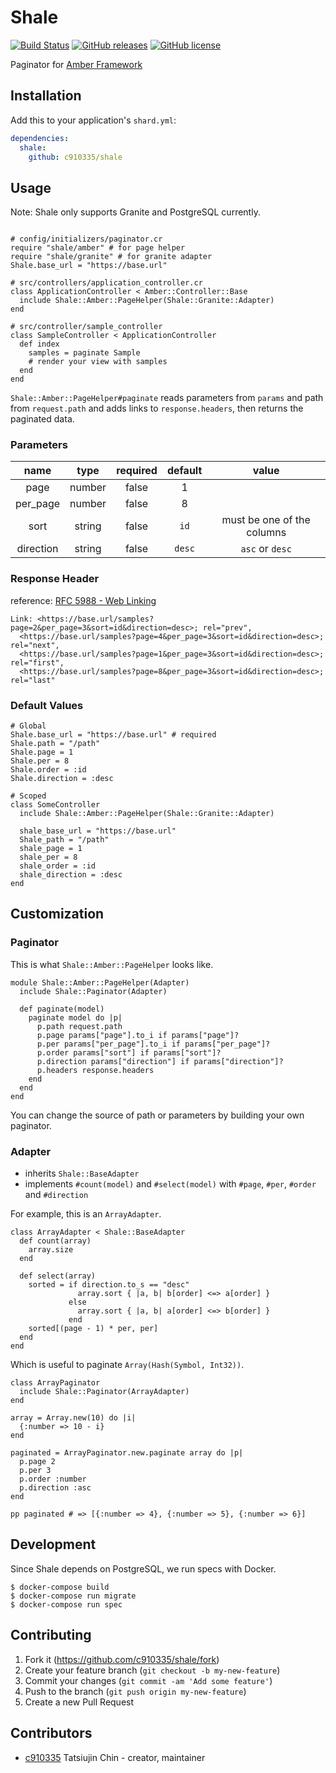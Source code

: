 # Shale

[![Build Status](https://travis-ci.com/c910335/shale.svg?branch=master)](https://travis-ci.com/c910335/shale)
[![GitHub releases](https://img.shields.io/github/release/c910335/shale.svg)](https://github.com/c910335/shale/releases)
[![GitHub license](https://img.shields.io/github/license/c910335/shale.svg)](https://github.com/c910335/shale/blob/master/LICENSE)

Paginator for [Amber Framework](https://github.com/amberframework/amber)

## Installation

Add this to your application's `shard.yml`:

```yaml
dependencies:
  shale:
    github: c910335/shale
```

## Usage

Note: Shale only supports Granite and PostgreSQL currently.

```crystal

# config/initializers/paginator.cr
require "shale/amber" # for page helper
require "shale/granite" # for granite adapter
Shale.base_url = "https://base.url"

# src/controllers/application_controller.cr
class ApplicationController < Amber::Controller::Base
  include Shale::Amber::PageHelper(Shale::Granite::Adapter)
end

# src/controller/sample_controller
class SampleController < ApplicationController
  def index
    samples = paginate Sample
    # render your view with samples
  end
end
```

`Shale::Amber::PageHelper#paginate` reads parameters from `params` and path from `request.path` and adds links to `response.headers`, then returns the paginated data.

### Parameters

| name | type | required | default | value |
|:-:|:-:|:-:|:-:|:-:|
| page | number | false | 1 |
| per_page | number | false | 8 |
| sort | string | false | `id` | must be one of the columns |
| direction | string | false | `desc` | `asc` or `desc` |

### Response Header

reference: [RFC 5988 - Web Linking](https://tools.ietf.org/html/rfc5988)

```
Link: <https://base.url/samples?page=2&per_page=3&sort=id&direction=desc>; rel="prev",
  <https://base.url/samples?page=4&per_page=3&sort=id&direction=desc>; rel="next",
  <https://base.url/samples?page=1&per_page=3&sort=id&direction=desc>; rel="first",
  <https://base.url/samples?page=8&per_page=3&sort=id&direction=desc>; rel="last"
```

### Default Values

```crystal
# Global
Shale.base_url = "https://base.url" # required
Shale.path = "/path"
Shale.page = 1
Shale.per = 8
Shale.order = :id
Shale.direction = :desc

# Scoped
class SomeController
  include Shale::Amber::PageHelper(Shale::Granite::Adapter)

  shale_base_url = "https://base.url"
  Shale_path = "/path"
  shale_page = 1
  shale_per = 8
  shale_order = :id
  shale_direction = :desc
end
```

## Customization

### Paginator

This is what `Shale::Amber::PageHelper` looks like.

```crystal
module Shale::Amber::PageHelper(Adapter)
  include Shale::Paginator(Adapter)

  def paginate(model)
    paginate model do |p|
      p.path request.path
      p.page params["page"].to_i if params["page"]?
      p.per params["per_page"].to_i if params["per_page"]?
      p.order params["sort"] if params["sort"]?
      p.direction params["direction"] if params["direction"]?
      p.headers response.headers
    end
  end
end
```

You can change the source of path or parameters by building your own paginator.

### Adapter

- inherits `Shale::BaseAdapter`
- implements `#count(model)` and `#select(model)` with `#page`, `#per`, `#order` and `#direction`

For example, this is an `ArrayAdapter`.

```crystal
class ArrayAdapter < Shale::BaseAdapter
  def count(array)
    array.size
  end

  def select(array)
    sorted = if direction.to_s == "desc"
               array.sort { |a, b| b[order] <=> a[order] }
             else
               array.sort { |a, b| a[order] <=> b[order] }
             end
    sorted[(page - 1) * per, per]
  end
end
```

Which is useful to paginate `Array(Hash(Symbol, Int32))`.

```crystal
class ArrayPaginator
  include Shale::Paginator(ArrayAdapter)
end

array = Array.new(10) do |i|
  {:number => 10 - i}
end

paginated = ArrayPaginator.new.paginate array do |p|
  p.page 2
  p.per 3
  p.order :number
  p.direction :asc
end

pp paginated # => [{:number => 4}, {:number => 5}, {:number => 6}]
```

## Development

Since Shale depends on PostgreSQL, we run specs with Docker.

```
$ docker-compose build
$ docker-compose run migrate
$ docker-compose run spec
```

## Contributing

1. Fork it (<https://github.com/c910335/shale/fork>)
2. Create your feature branch (`git checkout -b my-new-feature`)
3. Commit your changes (`git commit -am 'Add some feature'`)
4. Push to the branch (`git push origin my-new-feature`)
5. Create a new Pull Request

## Contributors

- [c910335](https://github.com/c910335) Tatsiujin Chin - creator, maintainer

